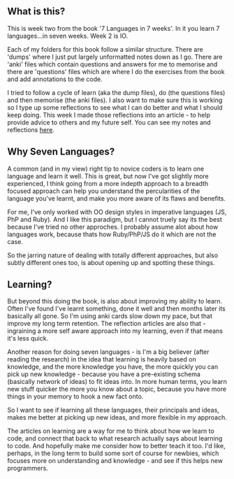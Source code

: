 ## What is this?

This is week two from the book '7 Languages in 7 weeks'. In it you learn 7 languages...in seven weeks.
Week 2 is IO.

Each of my folders for this book follow a similar structure. There are 'dumps' where I just put largely unformatted notes down as I go. There are 'anki' files which contain questions and answers for me to memorise and there are 'questions' files which are where I do the exercises from the book and add annotations to the code.

I tried to follow a cycle of learn (aka the dump files), do (the questions files) and then memorise (the anki files). I also want to make sure this is working so I type up some reflections to see what I can do better and what I should keep doing. 
This week I made those reflections into an article - to help provide advice to others and my future self. You can see my notes and reflections [here](memory.md).

## Why Seven Languages?

A common (and in my view) right tip to novice coders is to learn one language and learn it well. This is great, but now I've got slightly more experienced, I think going from a more indepth approach to a breadth focused approach can help you understand the percularities of the language you've learnt, and make you more aware of its flaws and benefits.

For me, I've only worked with OO design styles in imperative languages (JS, PhP and Ruby). And I like this paradigm, but I cannot truely say its the best because I've tried no other approches. I probably assume alot about how languages work, because thats how Ruby/PhP/JS do it which are not the case.

So the jarring nature of dealing with totally different approaches, but also subtly different ones too, is about opening up and spotting these things.

## Learning?

But beyond this doing the book, is also about improving my ability to learn. Often I've found I've learnt something, done it well and then months later its basically all gone. So I'm using anki cards slow down my pace, but that improve my long term retention. The reflection articles are also that - ingraining a more self aware approach into my learning, even if that means it's less quick.

Another reason for doing seven languages - is I'm a big believer (after reading the research) in the idea that learning is heavily based on knowledge, and the more knowledge you have, the more quickly you can pick up new knowledge - because you have a pre-existing schema (basically network of ideas) to fit ideas into. In more human terms, you learn new stuff quicker the more you know about a topic, because you have more things in your memory to hook a new fact onto.

So I want to see if learning all these languages, their principals and ideas, makes me better at picking up new ideas, and more flexible in my approach.

The articles on learning are a way for me to think about how we learn to code, and connect that back to what research actually says about learning to code. And hopefully make me consider how to better teach it too. I'd like, perhaps, in the long term to build some sort of course for newbies, which focuses more on understanding and knowledge - and see if this helps new programmers.

